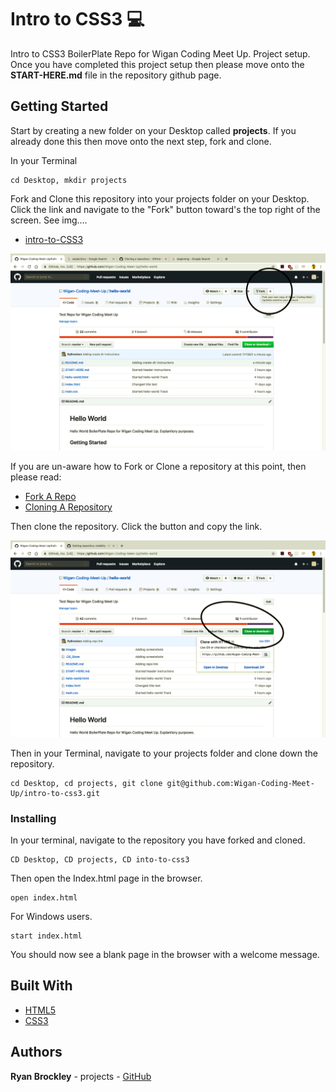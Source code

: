 # Intro to CSS3 :computer:


Intro to CSS3 BoilerPlate Repo for Wigan Coding Meet Up. Project setup. Once you have completed this project setup then please move onto the <b>START-HERE.md</b> file in the repository github page.

## Getting Started

Start by creating a new folder on your Desktop called <b>projects</b>. If you already done this then move onto the next step, fork and clone.

In your Terminal

```
cd Desktop, mkdir projects
```

 Fork and Clone this repository into your projects folder on your Desktop.
 Click the link and navigate to the "Fork" button toward's the top right of the screen. See img....

* [intro-to-CSS3](git@github.com:Wigan-Coding-Meet-Up/intro-to-css3.git)


 ![](Images/Forking1.png)

 If you are un-aware how to Fork or Clone a repository at this point, then please read:

* [Fork A Repo](https://help.github.com/en/articles/fork-a-repo)
* [Cloning A Repository](https://help.github.com/en/articles/cloning-a-repository)

Then clone the repository. Click the button and copy the link.

 ![](Images/Cloning.png)

 Then in your Terminal, navigate to your projects folder and clone down the repository.

 ```
 cd Desktop, cd projects, git clone git@github.com:Wigan-Coding-Meet-Up/intro-to-css3.git
 ```


### Installing

In your terminal, navigate to the repository you have forked and cloned.

```
CD Desktop, CD projects, CD into-to-css3
```

Then open the Index.html page in the browser.

```
open index.html
```

For Windows users.

```
start index.html
```

You should now see a blank page in the browser with a welcome message.

## Built With

* [HTML5](https://developer.mozilla.org/en-US/docs/Web/Guide/HTML/HTML5) 
* [CSS3](https://developer.mozilla.org/en-US/docs/Web/CSS/CSS3) 

## Authors

**Ryan Brockley** - projects - [GitHub](https://github.com/RyBrockers)
